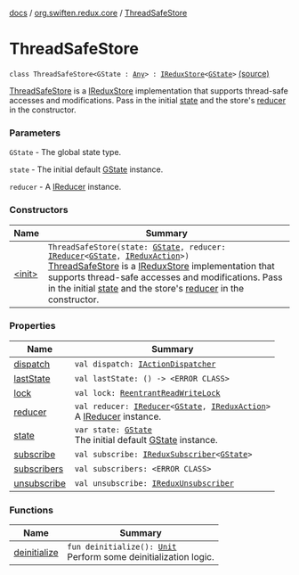[docs](../../index.md) / [org.swiften.redux.core](../index.md) / [ThreadSafeStore](./index.md)

# ThreadSafeStore

`class ThreadSafeStore<GState : `[`Any`](https://kotlinlang.org/api/latest/jvm/stdlib/kotlin/-any/index.html)`> : `[`IReduxStore`](../-i-redux-store.md)`<`[`GState`](index.md#GState)`>` [(source)](https://github.com/protoman92/KotlinRedux/tree/master/common/common-core/src/main/kotlin/org/swiften/redux/core/ThreadSafeStore.kt#L20)

[ThreadSafeStore](./index.md) is a [IReduxStore](../-i-redux-store.md) implementation that supports thread-safe accesses and
modifications. Pass in the initial [state](state.md) and the store's [reducer](reducer.md) in the constructor.

### Parameters

`GState` - The global state type.

`state` - The initial default [GState](index.md#GState) instance.

`reducer` - A [IReducer](../-i-reducer.md) instance.

### Constructors

| Name | Summary |
|---|---|
| [&lt;init&gt;](-init-.md) | `ThreadSafeStore(state: `[`GState`](index.md#GState)`, reducer: `[`IReducer`](../-i-reducer.md)`<`[`GState`](index.md#GState)`, `[`IReduxAction`](../-i-redux-action.md)`>)`<br>[ThreadSafeStore](./index.md) is a [IReduxStore](../-i-redux-store.md) implementation that supports thread-safe accesses and modifications. Pass in the initial [state](state.md) and the store's [reducer](reducer.md) in the constructor. |

### Properties

| Name | Summary |
|---|---|
| [dispatch](dispatch.md) | `val dispatch: `[`IActionDispatcher`](../-i-action-dispatcher.md) |
| [lastState](last-state.md) | `val lastState: () -> <ERROR CLASS>` |
| [lock](lock.md) | `val lock: `[`ReentrantReadWriteLock`](http://docs.oracle.com/javase/6/docs/api/java/util/concurrent/locks/ReentrantReadWriteLock.html) |
| [reducer](reducer.md) | `val reducer: `[`IReducer`](../-i-reducer.md)`<`[`GState`](index.md#GState)`, `[`IReduxAction`](../-i-redux-action.md)`>`<br>A [IReducer](../-i-reducer.md) instance. |
| [state](state.md) | `var state: `[`GState`](index.md#GState)<br>The initial default [GState](index.md#GState) instance. |
| [subscribe](subscribe.md) | `val subscribe: `[`IReduxSubscriber`](../-i-redux-subscriber.md)`<`[`GState`](index.md#GState)`>` |
| [subscribers](subscribers.md) | `val subscribers: <ERROR CLASS>` |
| [unsubscribe](unsubscribe.md) | `val unsubscribe: `[`IReduxUnsubscriber`](../-i-redux-unsubscriber.md) |

### Functions

| Name | Summary |
|---|---|
| [deinitialize](deinitialize.md) | `fun deinitialize(): `[`Unit`](https://kotlinlang.org/api/latest/jvm/stdlib/kotlin/-unit/index.html)<br>Perform some deinitialization logic. |
